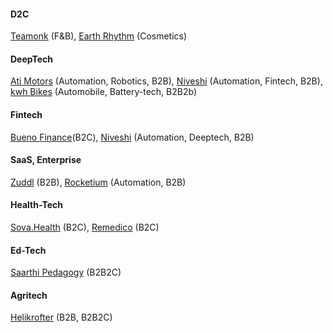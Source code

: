 
####  D2C

[Teamonk](https://teamonk.com/) (F&B),
[Earth Rhythm](https://www.earthrhythm.com/) (Cosmetics)




#### DeepTech

[Ati Motors](https://www.atimotors.com/) (Automation, Robotics, B2B),
[Niveshi](http://niveshi.com/) (Automation, Fintech, B2B),
[kwh Bikes](https://www.kwhbikes.com/) (Automobile, Battery-tech, B2B2b)


#### Fintech

[Bueno Finance](https://buenofinance.in/)(B2C),
[Niveshi](http://niveshi.com/) (Automation, Deeptech, B2B)




#### SaaS, Enterprise

[Zuddl](https://www.zuddl.com/) (B2B),
[Rocketium](https://rocketium.com/) (Automation, B2B)




#### Health-Tech

[Sova.Health](https://www.sova.health/) (B2C), 
[Remedico](https://remedicohealth.com/) (B2C)


#### Ed-Tech

[Saarthi Pedagogy](https://www.saarthipedagogy.com/) (B2B2C)

#### Agritech

[Helikrofter](https://helicrofter.com/) (B2B, B2B2C)
